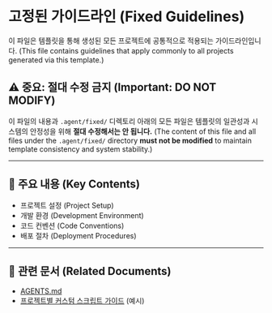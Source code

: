 # 고정된 가이드라인 (Fixed Guidelines)

이 파일은 템플릿을 통해 생성된 모든 프로젝트에 공통적으로 적용되는 가이드라인입니다.
(This file contains guidelines that apply commonly to all projects generated via this template.)

## ⚠️ 중요: 절대 수정 금지 (Important: DO NOT MODIFY)

이 파일의 내용과 `.agent/fixed/` 디렉토리 아래의 모든 파일은 템플릿의 일관성과 시스템의 안정성을 위해 **절대 수정해서는 안 됩니다.**
(The content of this file and all files under the `.agent/fixed/` directory **must not be modified** to maintain template consistency and system stability.)

---

## 📝 주요 내용 (Key Contents)
- 프로젝트 설정 (Project Setup)
- 개발 환경 (Development Environment)
- 코드 컨벤션 (Code Conventions)
- 배포 절차 (Deployment Procedures)

---

## 🔗 관련 문서 (Related Documents)
- [AGENTS.md](AGENTS.md)
- [프로젝트별 커스텀 스크립트 가이드](custom_scripts_guide.md) (예시)
